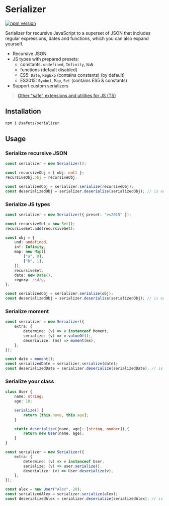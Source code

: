 # Serializer

[![npm version](https://badge.fury.io/js/%40safejs%2Fserializer.svg)](https://badge.fury.io/js/%40safejs%2Fserializer)

Serializer for recursive JavaScript to a superset of JSON that includes regular expressions, dates and functions, which you can also expand yourself.

-   Recursive JSON
-   JS types with prepared presets:
    -   constants: `undefined`, `Infinity`, `NaN`
    -   functions (default disabled)
    -   ES5: `Date`, `RegExp` (contains constants) (by default)
    -   ES2015: `Symbol`, `Map`, `Set` (contains ES5 & constants)
-   Support custom serializers

> [Other "safe" extensions and utilities for JS (TS)](https://github.com/KrickRay/safejs)

## Installation

```sh
npm i @safets/serializer
```

## Usage

### Serialize recursive JSON

```ts
const serializer = new Serializer();

const recursiveObj = { obj: null };
recursiveObj.obj = recursiveObj;

const serializedObj = serializer.serialize(recursiveObj);
const deserializedObj = serializer.deserialize(serializedObj); // is equal with var recursiveObj
```

### Serialize JS types

```ts
const serializer = new Serializer({ preset: "es2015" });

const recursiveSet = new Set();
recursiveSet.add(recursiveSet);

const obj = {
    und: undefined,
    inf: Infinity,
    map: new Map([
        ["a", 0],
        ["b", 1],
    ]),
    recursiveSet,
    date: new Date(),
    regexp: /\d/g,
};

const serializedObj = serializer.serialize(obj);
const deserializedObj = serializer.deserialize(serializedObj); // is equal with var obj
```

### Serialize moment

```ts
const serializer = new Serializer({
    extra: {
        determine: (v) => v instanceof Moment,
        serialize: (v) => v.valueOf();,
        deserialize: (ms) => moment(ms),
    },
});

const date = moment();
const serializedDate = serializer.serialize(date);
const deserializedDate = serializer.deserialize(serializedDate); // is instanceof Moment & is equal with var date
```

### Serialize your class

```ts
class User {
    name: string;
    age: 10;

    serialize() {
        return [this.name, this.age];
    }

    static deserialize([name, age]: [string, number]) {
        return new User(name, age);
    }
}

const serializer = new Serializer({
    extra: {
        determine: (v) => v instanceof User,
        serialize: (v) => user.serialize(),
        deserialize: (v) => User.deserialize(v),
    },
});

const alex = new User("Alex", 20);
const serializedAlex = serializer.serialize(alex);
const deserializedAlex = serializer.deserialize(serializedAlex); // is instanceof User & is equal with var alex
```
